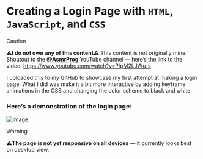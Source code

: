 # Creating a Login Page with `HTML`, `JavaScript`, and `CSS`

>[!caution]
>**⚠️I do not own any of this content⚠️**
>This content is not originally mine. Shoutout to the <ins>**@AsmrProg**</ins> YouTube channel — here’s the link to the video: https://www.youtube.com/watch?v=PlpM2LJWu-s

I uploaded this to my GitHub to showcase my first attempt at making a login page. What I did was make it a bit more interactive by adding keyframe animations in the CSS and changing the color scheme to black and white.

### Here’s a demonstration of the login page:
![Image](https://github.com/user-attachments/assets/7db0c955-5376-4591-9170-c7f68aa36aba)

>[!WARNING]
>**⚠️The page is not yet responsive on all devices** — it currently looks best on desktop view.
